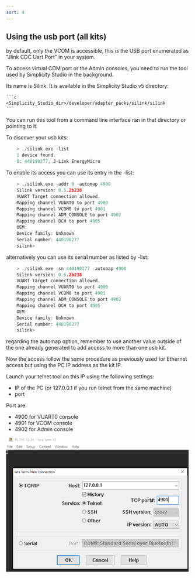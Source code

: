 ```yaml
---
sort: 4
---
```


## Using the usb port (all kits)

by default, only the VCOM is accessible, this is the USB port enumerated as "Jlink CDC Uart Port" in your system.

To access virtual COM port or the Admin consoles, you need to run the tool used by Simplicity Studio in the background.

Its name is Silink. It is available in the Simplicity Studio v5 directory:

    ```c
    <Simplicity_Studio_dir>/developer/adapter_packs/silink/silink
    ```

You can run this tool from a command line interface ran in that directory or pointing to it.

To discover your usb kits:

```c
    > ./silink.exe -list
    1 device found.
    0: 440190277, J-Link EnergyMicro
```

To enable its access you can use its entry in the -list:

```c
    > ./silink.exe -addr 0 -automap 4900
    Silink version: 0.5.2b238
    VUART Target connection allowed.
    Mapping channel VUART0 to port 4900
    Mapping channel VCOM0 to port 4901
    Mapping channel ADM_CONSOLE to port 4902
    Mapping channel DCH to port 4905
    OEM:
    Device family: Unknown
    Serial number: 440190277
    silink>
```
alternatively you can use its serial number as listed by -list:

```c
    > ./silink.exe -sn 440190277 -automap 4900
    Silink version: 0.5.2b238
    VUART Target connection allowed.
    Mapping channel VUART0 to port 4900
    Mapping channel VCOM0 to port 4901
    Mapping channel ADM_CONSOLE to port 4902
    Mapping channel DCH to port 4905
    OEM:
    Device family: Unknown
    Serial number: 440190277
    silink>
```

regarding the automap option, remember to use another value outside of the one already generated to add access to more than one usb kit.

Now the access follow the same procedure as previously used for Ethernet access but using the PC IP address as the kit IP.

Launch your telnet tool on this IP using the following settings:

- IP of the PC (or 127.0.0.1 if you run telnet from the same machine)
- port

Port are: 

- 4900 for VUART0 console
- 4901 for VCOM console
- 4902 for Admin console

<img src="./images/ttermpro_2023-09-05_14-16-30.png" alt="" width="500" class="center">